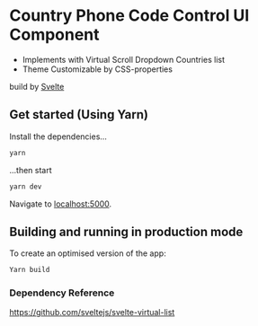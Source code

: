 # Country Phone Code Control UI Component 

 - Implements with Virtual Scroll Dropdown Countries list
 - Theme Customizable by CSS-properties

build by [Svelte](https://svelte.dev)


## Get started (Using Yarn)

Install the dependencies...

```bash
yarn 
```

...then start

```bash
yarn dev
```

Navigate to [localhost:5000](http://localhost:5000).

## Building and running in production mode

To create an optimised version of the app:

```bash
Yarn build
```


### Dependency Reference

https://github.com/sveltejs/svelte-virtual-list
